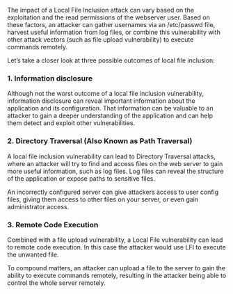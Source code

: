 The impact of a Local File Inclusion attack can vary based on the exploitation and the read permissions of the webserver user. Based on these factors, an attacker can gather usernames via an /etc/passwd file, harvest useful information from log files, or combine this vulnerability with other attack vectors (such as file upload vulnerability) to execute commands remotely.

Let’s take a closer look at three possible outcomes of local file inclusion:

### 1. Information disclosure
Although not the worst outcome of a local file inclusion vulnerability, information disclosure can reveal important information about the application and its configuration. That information can be valuable to an attacker to gain a deeper understanding of the application and can help them detect and exploit other vulnerabilities.

### 2. Directory Traversal (Also Known as Path Traversal)
A local file inclusion vulnerability can lead to Directory Traversal attacks, where an attacker will try to find and access files on the web server to gain more useful information, such as log files. Log files can reveal the structure of the application or expose paths to sensitive files.

An incorrectly configured server can give attackers access to user config files, giving them access to other files on your server, or even gain administrator access. 

### 3. Remote Code Execution
Combined with a file upload vulnerability, a Local File vulnerability can lead to remote code execution. In this case the attacker would use LFI to execute the unwanted file.

To compound matters, an attacker can upload a file to the server to gain the ability to execute commands remotely, resulting in the attacker being able to control the whole server remotely.